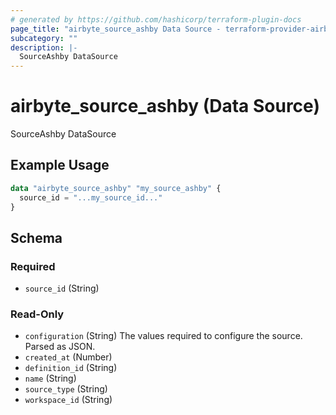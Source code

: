 ```yaml
---
# generated by https://github.com/hashicorp/terraform-plugin-docs
page_title: "airbyte_source_ashby Data Source - terraform-provider-airbyte"
subcategory: ""
description: |-
  SourceAshby DataSource
---
```


# airbyte_source_ashby (Data Source)

SourceAshby DataSource

## Example Usage

```terraform
data "airbyte_source_ashby" "my_source_ashby" {
  source_id = "...my_source_id..."
}
```

<!-- schema generated by tfplugindocs -->
## Schema

### Required

- `source_id` (String)

### Read-Only

- `configuration` (String) The values required to configure the source. Parsed as JSON.
- `created_at` (Number)
- `definition_id` (String)
- `name` (String)
- `source_type` (String)
- `workspace_id` (String)
